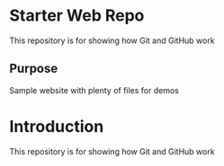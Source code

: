 # Starter Web Repo

This repository is for showing how Git and GitHub work

## Purpose

Sample website with plenty of files for demos

# Introduction

This repository is for showing how Git and GitHub work

